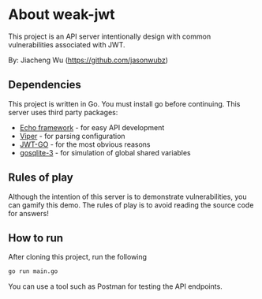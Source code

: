 # About weak-jwt
This project is an API server intentionally design with common vulnerabilities associated with JWT.

By: Jiacheng Wu (https://github.com/jasonwubz)

## Dependencies
This project is written in Go. You must install go before continuing.
This server uses third party packages: 
- [Echo framework](https://github.com/labstack/echo) - for easy API development 
- [Viper](https://github.com/spf13/viper) - for parsing configuration
- [JWT-GO](https://github.com/dgrijalva/jwt-go) - for the most obvious reasons
- [gosqlite-3](https://github.com/mattn/go-sqlite3) - for simulation of global shared variables

## Rules of play
Although the intention of this server is to demonstrate vulnerabilities, you can gamify this demo. The rules of play is to avoid reading the source code for answers!

## How to run
After cloning this project, run the following
```sh
go run main.go
```

You can use a tool such as Postman for testing the API endpoints.